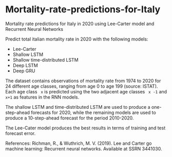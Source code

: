 # Mortality-rate-predictions-for-Italy
Mortality rate predictions for Italy in 2020 using Lee-Carter model and Recurrent Neural Networks

Predict total italian mortality rate in 2020 with the following models: 

* Lee-Carter 
* Shallow LSTM 
* Shallow time-distributed LSTM
* Deep LSTM 
* Deep GRU 

The dataset contains observations of mortality rate from 1974 to 2020 for 24 different age classes, ranging from age 0 to age 199 (source: ISTAT). Each age class ``` x``` is predicted using the two adjacent age classes ``` x -1``` and ``` x+1``` as features in the RNN models. 

The shallow LSTM and time-distributed LSTM are used to produce a one-step-ahead forecasts for 2020, while the remaining models are used to produce a 10-step-ahead forecast for the period 2010-2020.

The Lee-Cater model produces the best results in terms of training and test forecast error.

References: 
Richman, R., & Wuthrich, M. V. (2019). Lee and Carter go machine learning: Recurrent neural networks. Available at SSRN 3441030.
